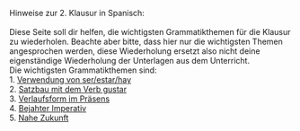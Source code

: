 Hinweise zur 2. Klausur in Spanisch:
 <br />
  <br />
Diese Seite soll dir helfen, die wichtigsten Grammatikthemen für die Klausur zu wiederholen.
Beachte aber bitte, dass hier nur die wichtigsten Themen angesprochen werden, diese Wiederholung ersetzt also nicht deine eigenständige Wiederholung der Unterlagen aus dem Unterricht.
 <br />
Die wichtigsten Grammatikthemen sind:
 <br />1. <a href="https://drjhirsch.github.io/serestarhay">Verwendung von ser/estar/hay</a> 
 <br />2. <a href="https://drjhirsch.github.io/gustar">Satzbau mit dem Verb gustar</a> 
 <br />3. <a href="https://hirsch.next-cloud.org/index.php/s/wMeb9fjqRGMgPfy">Verlaufsform im Präsens</a> 
 <br />4. <a href="https://www.youtube.com/watch?v=i4PY8ntTXBg">Bejahter Imperativ</a> 
 <br />5. <a href="https://www.youtube.com/watch?v=i4PY8ntTXBg">Nahe Zukunft</a> 
